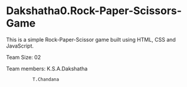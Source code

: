 # Dakshatha0.Rock-Paper-Scissors-Game

This is a simple Rock-Paper-Scissor game built using HTML, CSS and JavaScript.






Team Size: 02








Team members: K.S.A.Dakshatha




              T.Chandana
